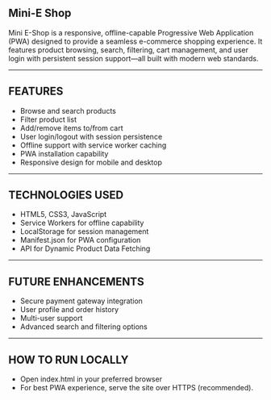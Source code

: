 ## Mini-E Shop
Mini E-Shop is a responsive, offline-capable Progressive Web Application (PWA) designed to provide a seamless e-commerce shopping experience. It features product browsing, search, filtering, cart management, and user login with persistent session support—all built with modern web standards.

---

## FEATURES
- Browse and search products
- Filter product list
- Add/remove items to/from cart
- User login/logout with session persistence
- Offline support with service worker caching
- PWA installation capability
- Responsive design for mobile and desktop

---

## TECHNOLOGIES USED
- HTML5, CSS3, JavaScript
- Service Workers for offline capability
- LocalStorage for session management
- Manifest.json for PWA configuration
- API for Dynamic Product Data Fetching

---

## FUTURE ENHANCEMENTS
- Secure payment gateway integration
- User profile and order history
- Multi-user support
- Advanced search and filtering options

---

## HOW TO RUN LOCALLY
- Open index.html in your preferred browser
- For best PWA experience, serve the site over HTTPS (recommended).
